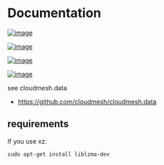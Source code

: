 Documentation
=============


[![image](https://img.shields.io/travis/TankerHQ/cloudmesh-data.svg?branch=main)](https://travis-ci.org/TankerHQ/cloudmesn-data)

[![image](https://img.shields.io/pypi/pyversions/cloudmesh-data.svg)](https://pypi.org/project/cloudmesh-data)

[![image](https://img.shields.io/pypi/v/cloudmesh-data.svg)](https://pypi.org/project/cloudmesh-data/)

[![image](https://img.shields.io/github/license/TankerHQ/python-cloudmesh-data.svg)](https://github.com/TankerHQ/python-cloudmesh-data/blob/main/LICENSE)

see cloudmesh.data

* https://github.com/cloudmesh/cloudmesh.data

## requirements

If you use xz: 

```
sudo apt-get install liblzma-dev
```
